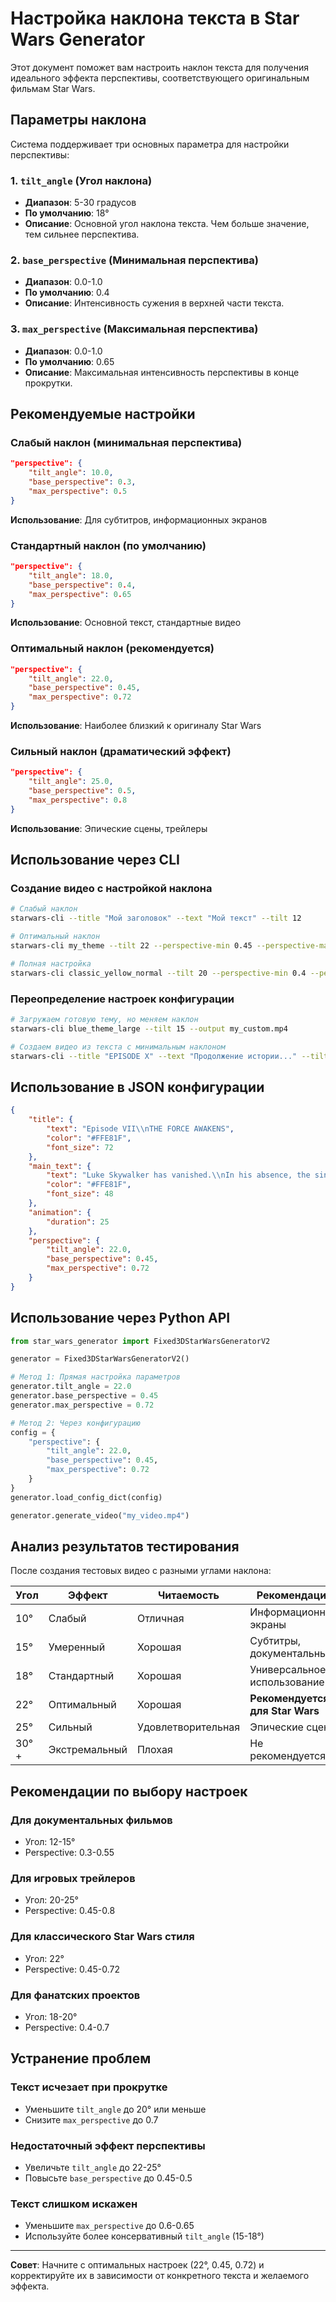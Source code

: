# Настройка наклона текста в Star Wars Generator

Этот документ поможет вам настроить наклон текста для получения идеального эффекта перспективы, соответствующего оригинальным фильмам Star Wars.

## Параметры наклона

Система поддерживает три основных параметра для настройки перспективы:

### 1. `tilt_angle` (Угол наклона)
- **Диапазон**: 5-30 градусов
- **По умолчанию**: 18°
- **Описание**: Основной угол наклона текста. Чем больше значение, тем сильнее перспектива.

### 2. `base_perspective` (Минимальная перспектива)
- **Диапазон**: 0.0-1.0
- **По умолчанию**: 0.4
- **Описание**: Интенсивность сужения в верхней части текста.

### 3. `max_perspective` (Максимальная перспектива)
- **Диапазон**: 0.0-1.0
- **По умолчанию**: 0.65
- **Описание**: Максимальная интенсивность перспективы в конце прокрутки.

## Рекомендуемые настройки

### Слабый наклон (минимальная перспектива)
```json
"perspective": {
    "tilt_angle": 10.0,
    "base_perspective": 0.3,
    "max_perspective": 0.5
}
```
**Использование**: Для субтитров, информационных экранов

### Стандартный наклон (по умолчанию)
```json
"perspective": {
    "tilt_angle": 18.0,
    "base_perspective": 0.4,
    "max_perspective": 0.65
}
```
**Использование**: Основной текст, стандартные видео

### Оптимальный наклон (рекомендуется)
```json
"perspective": {
    "tilt_angle": 22.0,
    "base_perspective": 0.45,
    "max_perspective": 0.72
}
```
**Использование**: Наиболее близкий к оригиналу Star Wars

### Сильный наклон (драматический эффект)
```json
"perspective": {
    "tilt_angle": 25.0,
    "base_perspective": 0.5,
    "max_perspective": 0.8
}
```
**Использование**: Эпические сцены, трейлеры

## Использование через CLI

### Создание видео с настройкой наклона
```bash
# Слабый наклон
starwars-cli --title "Мой заголовок" --text "Мой текст" --tilt 12

# Оптимальный наклон
starwars-cli my_theme --tilt 22 --perspective-min 0.45 --perspective-max 0.72

# Полная настройка
starwars-cli classic_yellow_normal --tilt 20 --perspective-min 0.4 --perspective-max 0.7
```

### Переопределение настроек конфигурации
```bash
# Загружаем готовую тему, но меняем наклон
starwars-cli blue_theme_large --tilt 15 --output my_custom.mp4

# Создаем видео из текста с минимальным наклоном
starwars-cli --title "EPISODE X" --text "Продолжение истории..." --tilt 8
```

## Использование в JSON конфигурации

```json
{
    "title": {
        "text": "Episode VII\\nTHE FORCE AWAKENS",
        "color": "#FFE81F",
        "font_size": 72
    },
    "main_text": {
        "text": "Luke Skywalker has vanished.\\nIn his absence, the sinister\\nFIRST ORDER has risen...",
        "color": "#FFE81F",
        "font_size": 48
    },
    "animation": {
        "duration": 25
    },
    "perspective": {
        "tilt_angle": 22.0,
        "base_perspective": 0.45,
        "max_perspective": 0.72
    }
}
```

## Использование через Python API

```python
from star_wars_generator import Fixed3DStarWarsGeneratorV2

generator = Fixed3DStarWarsGeneratorV2()

# Метод 1: Прямая настройка параметров
generator.tilt_angle = 22.0
generator.base_perspective = 0.45
generator.max_perspective = 0.72

# Метод 2: Через конфигурацию
config = {
    "perspective": {
        "tilt_angle": 22.0,
        "base_perspective": 0.45,
        "max_perspective": 0.72
    }
}
generator.load_config_dict(config)

generator.generate_video("my_video.mp4")
```

## Анализ результатов тестирования

После создания тестовых видео с разными углами наклона:

| Угол | Эффект | Читаемость | Рекомендация |
|------|--------|------------|--------------|
| 10° | Слабый | Отличная | Информационные экраны |
| 15° | Умеренный | Хорошая | Субтитры, документальные |
| 18° | Стандартный | Хорошая | Универсальное использование |
| 22° | Оптимальный | Хорошая | **Рекомендуется для Star Wars** |
| 25° | Сильный | Удовлетворительная | Эпические сцены |
| 30°+ | Экстремальный | Плохая | Не рекомендуется |

## Рекомендации по выбору настроек

### Для документальных фильмов
- Угол: 12-15°
- Perspective: 0.3-0.55

### Для игровых трейлеров
- Угол: 20-25°
- Perspective: 0.45-0.8

### Для классического Star Wars стиля
- Угол: 22°
- Perspective: 0.45-0.72

### Для фанатских проектов
- Угол: 18-20°
- Perspective: 0.4-0.7

## Устранение проблем

### Текст исчезает при прокрутке
- Уменьшите `tilt_angle` до 20° или меньше
- Снизите `max_perspective` до 0.7

### Недостаточный эффект перспективы
- Увеличьте `tilt_angle` до 22-25°
- Повысьте `base_perspective` до 0.45-0.5

### Текст слишком искажен
- Уменьшите `max_perspective` до 0.6-0.65
- Используйте более консервативный `tilt_angle` (15-18°)

---

**Совет**: Начните с оптимальных настроек (22°, 0.45, 0.72) и корректируйте их в зависимости от конкретного текста и желаемого эффекта.
